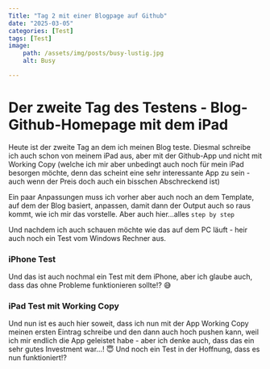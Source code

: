 ```yaml
---
Title: "Tag 2 mit einer Blogpage auf Github"
date: "2025-03-05"
categories: [Test]
tags: [Test]
image:
	path: /assets/img/posts/busy-lustig.jpg
	alt: Busy

---
```


# Der zweite Tag des Testens - Blog-Github-Homepage mit dem iPad

Heute ist der zweite Tag an dem ich meinen Blog teste. Diesmal schreibe ich auch schon von meinem iPad aus, aber mit der Github-App und nicht mit Working Copy (welche ich mir aber unbedingt auch noch für mein iPad besorgen möchte, denn das scheint eine sehr interessante App zu sein - auch wenn der Preis doch auch ein bisschen Abschreckend ist)

Ein paar Anpassungen muss ich vorher aber auch noch an dem Template, auf dem der Blog basiert, anpassen, damit dann der Output auch so raus kommt, wie ich mir das vorstelle. Aber auch hier...alles `step by step`

Und nachdem ich auch schauen möchte wie das auf dem PC läuft - heir auch noch ein Test vom Windows Rechner aus.

### iPhone Test
Und das ist auch nochmal ein Test mit dem iPhone, aber ich glaube auch, dass das ohne Probleme funktionieren sollte!? 😅

### iPad Test mit Working Copy
Und nun ist es auch hier soweit, dass ich nun mit der App Working Copy meinen ersten Eintrag schreibe und den dann auch hoch pushen kann, weil ich mir endlich die App geleistet habe - aber ich denke auch, dass das ein sehr gutes Investment war…! 😇 
Und noch ein Test in der Hoffnung, dass es nun funktioniert!?
